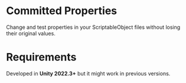 # Committed Properties

Change and test properties in your ScriptableObject files without losing their original values.

# Requirements
Developed in **Unity 2022.3+** but it might work in previous versions.